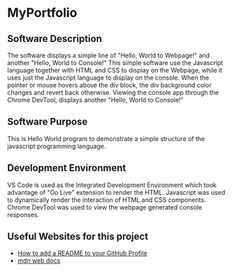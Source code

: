 # MyPortfolio

## Software Description
The software displays a simple line of "Hello, World to Webpage!" and another "Hello, World to Console!" This simple software use the Javascript language together with HTML and CSS to display on the Webpage, while it uses just the Javascript language to display on the console. When the pointer or mouse hovers above the div block, the div background color changes and revert back otherwise. Viewing the console app through the Chrome DevTool, displays another "Hello, World to Console!" 

## Software Purpose
This is Hello World program to demonstrate a simple structure of the javascript programming language.

## Development Environment
VS Code is used as the Integrated Development Environment which took advantage of "Go Live" extension to render the HTML. Javascript was used to dynamically render the interaction of HTML and CSS components. Chrome DevTool was used to view the webpage generated console responses.

## Useful Websites for this project
- [How to add a README to your GitHub Profile]([http://url.link.goes.here](https://youtu.be/Yz52vuswhEk?si=UZqyt3Sg0ZttRaAp))
- [mdn web docs](https://developer.mozilla.org/en-US/docs/Web/JavaScript/Guide/Functions)